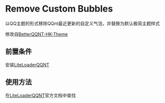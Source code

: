 # Remove Custom Bubbles
以QQ主题的形式移除QQnt最近更新的自定义气泡，并替换为默认极简主题样式

修改自[BetterQQNT-HK-Theme](https://github.com/huankong233/LiteLoaderQQNT-HK-Theme)

## 前置条件
安装[LiteLoaderQQNT](https://liteloaderqqnt.github.io/)

## 使用方法
在[LiteLoaderQQNT](https://liteloaderqqnt.github.io/)官方文档中查找
